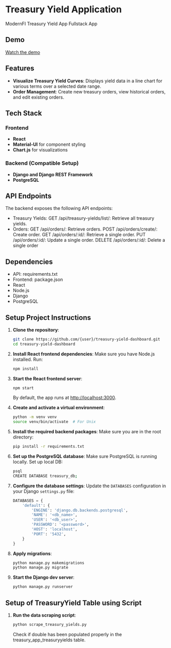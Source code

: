 # Treasury Yield Application

ModernFI Treasury Yield App Fullstack App

## Demo
[Watch the demo](https://youtu.be/KedZMo6uy8Y)


## Features
- **Visualize Treasury Yield Curves**: Displays yield data in a line chart for various terms over a selected date range.
- **Order Management**: Create new treasury orders, view historical orders, and edit existing orders. 


## Tech Stack
### Frontend
- **React**
- **Material-UI** for component styling
- **Chart.js** for visualizations

### Backend (Compatible Setup)
- **Django and Django REST Framework**
- **PostgreSQL**

## API Endpoints
The backend exposes the following API endpoints:

- Treasury Yields:
    GET /api/treasury-yields/list/: Retrieve all treasury yields.
- Orders:
    GET /api/orders/: Retrieve orders.
    POST /api/orders/create/: Create order.
    GET /api/orders/:id/: Retrieve a single order.
    PUT /api/orders/:id/: Update a single order.
    DELETE /api/orders/:id/: Delete a single order

## Dependencies
- API: requirements.txt
- Frontend: package.json
- React 
- Node.js 
- Django
- PostgreSQL

## Setup Project Instructions
1. **Clone the repository**:
    ```bash
    git clone https://github.com/{user}/treasury-yield-dashboard.git
    cd treasury-yield-dashboard
    ```

2. **Install React frontend dependencies**:
    Make sure you have Node.js installed. Run:
    ```bash
    npm install
    ```
3. **Start the React frontend server**:
    ```bash
    npm start
    ```
   By default, the app runs at [http://localhost:3000](http://localhost:3000).


4. **Create and activate a virtual environment**:
    ```bash
    python -m venv venv
    source venv/bin/activate  # For Unix
    ```

5. **Install the required backend packages**:
    Make sure you are in the root directory:

    ```bash
    pip install -r requirements.txt
    ```

6. **Set up the PostgreSQL database**:
    Make sure PostgreSQL is running locally. Set up local DB:

    ```bash
    psql
    CREATE DATABASE treasury_db;
    ``` 

7. **Configure the database settings**:
   Update the `DATABASES` configuration in your Django `settings.py` file:

   ```python
   DATABASES = {
       'default': {
           'ENGINE': 'django.db.backends.postgresql',
           'NAME': '<db_name>',
           'USER': '<db_user>',
           'PASSWORD': '<password>',
           'HOST': 'localhost',
           'PORT': '5432',
       }
   }

8. **Apply migrations**:
    ```bash
    python manage.py makemigrations
    python manage.py migrate
    ```

9. **Start the Django dev server**:
    ```bash
    python manage.py runserver
    ```    

## Setup of TreasuryYield Table using Script
1. **Run the data scraping script**:
    ```bash
    python scrape_treasury_yields.py
    ```   
    Check if double has been populated properly in the treasury_app_treasuryyields table.